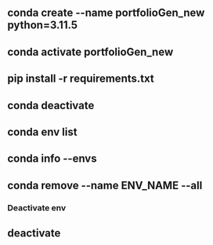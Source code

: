 ## conda create --name portfolioGen_new python=3.11.5
## conda activate portfolioGen_new
## pip install -r requirements.txt
## conda deactivate

## conda env list
## conda info --envs

## conda remove --name ENV_NAME --all

### Deactivate env
## deactivate
